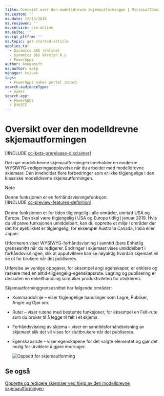 ```yaml
---
title: Oversikt over den modelldrevne skjemautformingen | MicrosoftDocs
ms.custom: ''
ms.date: 12/13/2018
ms.reviewer: ''
ms.service: crm-online
ms.suite: ''
ms.tgt_pltfrm: ''
ms.topic: get-started-article
applies_to:
  - Dynamics 365 (online)
  - Dynamics 365 Version 9.x
  - PowerApps
author: Aneesmsft
ms.author: matp
manager: kvivek
tags:
  - PowerApps maker portal impact
search.audienceType:
  - maker
search.app:
  - PowerApps
  - D365CE
---
```

# <a name="overview-of-the-model-driven-form-designer"></a>Oversikt over den modelldrevne skjemautformingen
[!INCLUDE [cc-beta-prerelease-disclaimer](../../includes/cc-beta-prerelease-disclaimer.md)]

Det nye modelldrevne skjemautformingen inneholder en moderne WYSIWYG-redigeringsopplevelse når du arbeider med modelldrevne skjemaer. Den inneholder flere forbedringer som er ikke tilgjengelige i den klassiske modelldrevne skjemautformingen. 

> [!NOTE]
> Denne funksjonen er en forhåndsvisningsfunksjon. <br />
> [!INCLUDE [cc-preview-features-definition](../../includes/cc-preview-features-definition.md)] <br /><br />
> Denne funksjonen er for tiden tilgjengelig i alle områder, unntatt USA og Europa. Den skal være tilgjengelig i USA og Europa tidlig i januar 2019. Hvis du vil prøve funksjonen umiddelbart, kan du opprette et miljø i områder der det for øyeblikket er tilgjengelig, for eksempel Australia Canada, India eller Japan.

Utformeren viser WYSIWYG-forhåndsvisning i sanntid (bare Enhetlig grensesnitt) når du redigerer. Endringer i skjemaet vises umiddelbart i forhåndsvisningen, slik at apputviklere kan se nøyaktig hvordan skjemaet vil se ut for brukere når det publiseres. 

Utførelse av vanlige oppgaver, for eksempel angi egenskaper, er enklere og raskere med en alltid-tilgjengelig-egenskapsrute. Lagring og publisering er dessuten én enkelthandling som øker produktiviteten for utvikleren.

Skjemautforminggrensesnittet har følgende områder: 
- Kommandolinje – viser tilgjengelige handlinger som Lagre, Publiser, Angre og Gjør om. 
- Ruter – viser rutene med bestemte funksjoner, for eksempel en Felt-rute som du bruker til å legge til felt i et skjema. 
- Forhåndsvisning av skjema – viser en sanntidsforhåndsvisning av skjemaet slik det vil vises for sluttbrukere når det publiseres. 
- Egenskapsrute – viser egenskapene for det valgte elementet og gjør det mulig for utviklere å gjøre endringer.

   ![Oppsett for skjemautforming](media/form-designer.png)

## <a name="see-also"></a>Se også
[Opprette og redigere skjemaer ved hjelp av den modelldrevne skjemautformingen](create-and-edit-forms.md)
